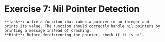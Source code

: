 # Exercise 7: Nil Pointer Detection
    **Task**: Write a function that takes a pointer to an integer and prints its value. The function should correctly handle nil pointers by printing a message instead of crashing.
    **Hint**: Before dereferencing the pointer, check if it is nil.
